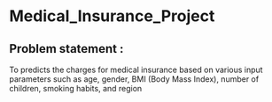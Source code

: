 # Medical_Insurance_Project

## Problem statement : 
To predicts the charges for medical insurance based on various input parameters such as age, gender, BMI (Body Mass Index), number of children, smoking habits, and region
